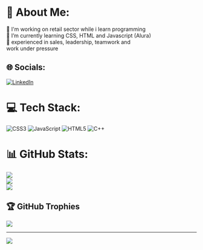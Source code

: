 # 💫 About Me:
🔭 I'm working on retail sector while i learn programming<br>🌱 I’m currently learning CSS, HTML and Javascript (Alura)<br>💬 experienced in sales, leadership, teamwork and <br>      work under pressure<br>


## 🌐 Socials:
[![LinkedIn](https://img.shields.io/badge/LinkedIn-%230077B5.svg?logo=linkedin&logoColor=white)](https://linkedin.com/in/https://www.linkedin.com/in/gabriel-setznagl/) 

# 💻 Tech Stack:
![CSS3](https://img.shields.io/badge/css3-%231572B6.svg?style=for-the-badge&logo=css3&logoColor=white) ![JavaScript](https://img.shields.io/badge/javascript-%23323330.svg?style=for-the-badge&logo=javascript&logoColor=%23F7DF1E) ![HTML5](https://img.shields.io/badge/html5-%23E34F26.svg?style=for-the-badge&logo=html5&logoColor=white) ![C++](https://img.shields.io/badge/c++-%2300599C.svg?style=for-the-badge&logo=c%2B%2B&logoColor=white)
# 📊 GitHub Stats:
![](https://github-readme-stats.vercel.app/api?username=Setznagl&theme=material-palenight&hide_border=false&include_all_commits=false&count_private=false)<br/>
![](https://github-readme-streak-stats.herokuapp.com/?user=Setznagl&theme=material-palenight&hide_border=false)<br/>
![](https://github-readme-stats.vercel.app/api/top-langs/?username=Setznagl&theme=material-palenight&hide_border=false&include_all_commits=false&count_private=false&layout=compact)

## 🏆 GitHub Trophies
![](https://github-profile-trophy.vercel.app/?username=Setznagl&theme=dracula&no-frame=false&no-bg=true&margin-w=4)

---
[![](https://visitcount.itsvg.in/api?id=Setznagl&icon=2&color=0)](https://visitcount.itsvg.in)

<!-- Proudly created with GPRM ( https://gprm.itsvg.in ) -->
